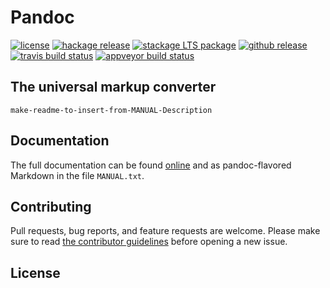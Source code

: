 Pandoc
======

[![license](https://img.shields.io/badge/license-GPLv2+-brightgreen.svg)](https://www.gnu.org/licenses/gpl.html)
[![hackage release](https://img.shields.io/hackage/v/pandoc.svg?label=current+release)](http://hackage.haskell.org/package/pandoc)
[![stackage LTS package](http://stackage.org/package/pandoc/badge/lts)](http://stackage.org/lts/package/pandoc)
[![github release](https://img.shields.io/github/release/jgm/pandoc.svg?label=github+release)](https://github.com/jgm/pandoc/releases)
[![travis build status](https://img.shields.io/travis/jgm/pandoc.svg)](https://travis-ci.org/jgm/pandoc)
[![appveyor build status](https://ci.appveyor.com/api/projects/status/nvqs4ct090igjiqc?svg=true)](https://ci.appveyor.com/project/jgm/pandoc)


The universal markup converter
------------------------------

`make-readme-to-insert-from-MANUAL-Description`


[ footnotes]: http://pandoc.org/MANUAL.html#footnotes
[ tables]: http://pandoc.org/MANUAL.html#tables
[ ordered lists]: http://pandoc.org/MANUAL.html#ordered-lists
[ definition lists]: http://pandoc.org/MANUAL.html#definition-lists
[ fenced code blocks]: http://pandoc.org/MANUAL.html#fenced-code-blocks
[ superscripts and subscripts]: http://pandoc.org/MANUAL.html#superscripts-and-subscripts
[ strikeout]: http://pandoc.org/MANUAL.html#strikeout
[ metadata blocks]: http://pandoc.org/MANUAL.html#metadata-blocks
[ math]: http://pandoc.org/MANUAL.html#math
[ citations]: http://pandoc.org/MANUAL.html#citations
[ Markdown inside HTML block elements]: http://pandoc.org/MANUAL.html#extension-markdown_in_html_blocks
[ Pandoc's Markdown]: http://pandoc.org/MANUAL.html#pandocs-markdown

Documentation
-------------

The full documentation can be found [online](http://pandoc.org/MANUAL.html)
and as pandoc-flavored Markdown in the file `MANUAL.txt`.


Contributing
------------

Pull requests, bug reports, and feature requests are welcome.  Please make
sure to read [the contributor guidelines](CONTRIBUTING.md) before opening a
new issue.


License
-------
